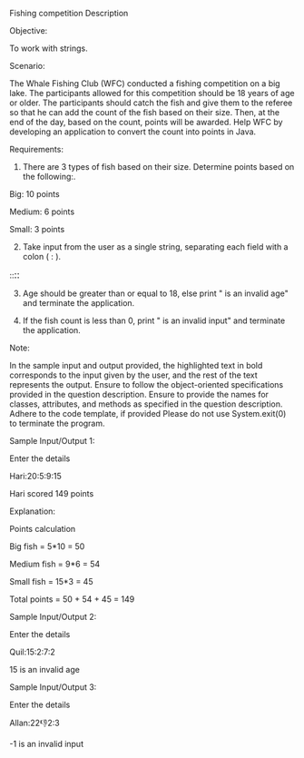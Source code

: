 Fishing competition
Description

Objective:

To work with strings.

Scenario:

The Whale Fishing Club (WFC) conducted a fishing competition on a big lake. The participants allowed for this competition should be 18 years of age or older. The participants should catch the fish and give them to the referee so that he can add the count of the fish based on their size. Then, at the end of the day, based on the count, points will be awarded. Help WFC by developing an application to convert the count into points in Java.



Requirements:

1. There are 3 types of fish based on their size. Determine points based on the following:.

Big: 10 points

Medium: 6 points

Small: 3 points

2. Take input from the user as a single string, separating each field with a colon ( : ).

 <participants name>:<participants age>:<big fish>:<medium fish>:<small fish>

3. Age should be greater than or equal to 18, else print "<age> is an invalid age" and terminate the application.

4. If the fish count is less than 0, print "<fish count> is an invalid input" and terminate the application.



Note:

In the sample input and output provided, the highlighted text in bold corresponds to the input given by the user, and the rest of the text represents the output.
Ensure to follow the object-oriented specifications provided in the question description.
Ensure to provide the names for classes, attributes, and methods as specified in the question description.
Adhere to the code template, if provided
Please do not use System.exit(0) to terminate the program.



Sample Input/Output 1:

Enter the details

Hari:20:5:9:15

Hari scored 149 points

Explanation:

Points calculation

Big fish = 5*10 = 50

Medium fish =  9*6 = 54

Small fish = 15*3 = 45

Total points = 50 + 54 + 45 = 149



Sample Input/Output 2:

Enter the details

Quil:15:2:7:2

15 is an invalid age



Sample Input/Output 3:

Enter the details

Allan:22:-1:2:3

-1 is an invalid input